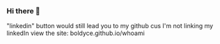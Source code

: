 ### Hi there 👋

"linkedin" button would still lead you to my github cus I'm not linking my linkedIn
view the site: boldyce.github.io/whoami
